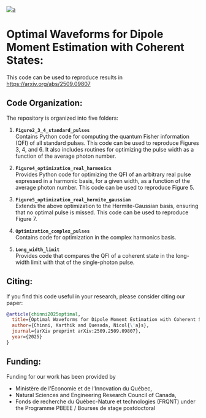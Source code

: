 [![a](https://img.shields.io/static/v1?label=arXiv&message=2509.09807&color=active&style=flat-square)](https://arxiv.org/abs/arXiv:2509.09807)


# Optimal Waveforms for Dipole Moment Estimation with Coherent States:
This code can be used to reproduce results in https://arxiv.org/abs/2509.09807  



## Code Organization:
The repository is organized into five folders:

1. __`Figure2_3_4_standard_pulses`__  
    Contains Python code for computing the quantum Fisher information (QFI) of all standard pulses. 
    This code can be used to reproduce Figures 3, 4, and 6. It also includes routines for optimizing 
    the pulse width as a function of the average photon number.

2. __`Figure4_optimization_real_harmonics`__  
    Provides Python code for optimizing the QFI of an arbitrary real pulse expressed in a harmonic basis, 
    for a given width, as a function of the average photon number. This code can be used to reproduce Figure 5.

3. __`Figure5_optimization_real_hermite_gaussian`__  
    Extends the above optimization to the Hermite-Gaussian basis, ensuring that no optimal pulse is missed.
   This code can be used to reproduce Figure 7.

5. __`Optimization_complex_pulses`__  
    Contains code for optimization in the complex harmonics basis.

6. __`Long_width_limit`__  
    Provides code that compares the QFI of a coherent state in the long-width limit with that of 
    the single-photon pulse.


## Citing:
If you find this code useful in your research, please consider citing our paper:

```bib
@article{chinni2025optimal,
  title={Optimal Waveforms for Dipole Moment Estimation with Coherent States},
  author={Chinni, Karthik and Quesada, Nicol{\'a}s},
  journal={arXiv preprint arXiv:2509.2509.09807},
  year={2025}
}
```

## Funding:
Funding for our work has been provided by
* Ministère de l'Économie et de l’Innovation du Québec, 
* Natural Sciences and Engineering Research Council of Canada,
* Fonds de recherche du Québec-Nature et technologies (FRQNT) under the Programme PBEEE / Bourses de stage postdoctoral
